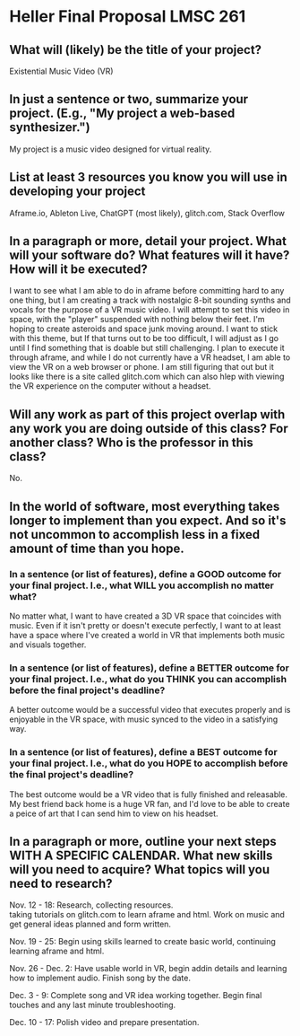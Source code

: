 # Heller Final Proposal LMSC 261

## What will (likely) be the title of your project?

Existential Music Video (VR)

## In just a sentence or two, summarize your project. (E.g., "My project a web-based synthesizer.")

My project is a music video designed for virtual reality.

## List at least 3 resources you know you will use in developing your project

Aframe.io, Ableton Live, ChatGPT (most likely), glitch.com, Stack Overflow

## In a paragraph or more, detail your project. What will your software do? What features will it have? How will it be executed?

I want to see what I am able to do in aframe before committing hard to any one thing, but I am creating a track with nostalgic 8-bit sounding synths and vocals for the purpose of a VR music video.  I will attempt to set this video in space, with the "player" suspended with nothing below their feet.  I'm hoping to create asteroids and space junk moving around.  I want to stick with this theme, but If that turns out to be too difficult, I will adjust as I go until I find something that is doable but still challenging. I plan to execute it through aframe, and while I do not currently have a VR headset, I am able to view the VR on a web browser or phone.  I am still figuring that out but it looks like there is a site called glitch.com which can also hlep with viewing the VR experience on the computer without a headset.

## Will any work as part of this project overlap with any work you are doing outside of this class? For another class? Who is the professor in this class?

No.

## In the world of software, most everything takes longer to implement than you expect. And so it's not uncommon to accomplish less in a fixed amount of time than you hope.

### In a sentence (or list of features), define a GOOD outcome for your final project. I.e., what WILL you accomplish no matter what?

No matter what, I want to have created a 3D VR space that coincides with music.  Even if it isn't pretty or doesn't execute perfectly, I want to at least have a space where I've created a world in VR that implements both music and visuals together.

### In a sentence (or list of features), define a BETTER outcome for your final project. I.e., what do you THINK you can accomplish before the final project's deadline?

A better outcome would be a successful video that executes properly and is enjoyable in the VR space, with music synced to the video in a satisfying way.

### In a sentence (or list of features), define a BEST outcome for your final project. I.e., what do you HOPE to accomplish before the final project's deadline?

The best outcome would be a VR video that is fully finished and releasable.  My best friend back home is a huge VR fan, and I'd love to be able to create a peice of art that I can send him to view on his headset.

## In a paragraph or more, outline your next steps WITH A SPECIFIC CALENDAR. What new skills will you need to acquire? What topics will you need to research?

Nov. 12 - 18: 
Research, collecting resources.  
taking tutorials on glitch.com to learn aframe and html.
Work on music and get general ideas planned and form written.

Nov. 19 - 25: 
Begin using skills learned to create basic world, continuing learning aframe and html.

Nov. 26 - Dec. 2:
Have usable world in VR, begin addin details and learning how to implement audio.  Finish song by the date.  

Dec. 3 - 9:
Complete song and VR idea working together.  Begin final touches and any last minute troubleshooting.

Dec. 10 - 17:
Polish video and prepare presentation.